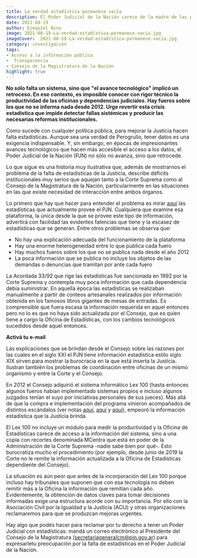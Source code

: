 ```yaml
---
title: La verdad estadística permanece vacía
description: El Poder Judicial de la Nación carece de la madre de las políticas públicas, la generación de datos confiables que permitan tomar decisiones informadas
date: 2021-08-19
author: Ezequiel Nino 
image: 2021-08-19-La-verdad-estadística-permanece-vacía.jpg
imageCover:  2021-08-19-La-verdad-estadística-permanece-vacía.jpg
category: investigación
tags:
- Acceso a la información pública 
-  Transparencia
- Consejo de la Magistratura de la Nación
highlight: true
---
```





**No sólo falta un sistema, sino que &quot;el avance tecnológico&quot; implicó un retroceso. En ese contexto, es imposible conocer con rigor técnico la productividad de las oficinas y dependencias judiciales. Hay fueros sobre los que no se informa nada desde 2012. Urge revertir esta crisis estadística que impide detectar fallas sistémicas y producir las necesarias reformas institucionales.**

Como sucede con cualquier política pública, para mejorar la Justicia hacen falta estadísticas. Aunque sea una verdad de Perogrullo, tener datos es una exigencia indispensable. Y, sin embargo, en épocas de impresionantes avances tecnológicos que hacen más accesible el acceso a los datos, el Poder Judicial de la Nación (PJN) no sólo no avanza, sino que retrocede.

Lo que sigue es una historia muy ilustrativa que, además de mostrarnos el problema de la falta de estadísticas de la Justicia, describe déficits institucionales muy serios que aquejan tanto a la Corte Suprema como al Consejo de la Magistratura de la Nación, particularmente en las situaciones en las que existe necesidad de interacción entre ambos órganos.

Lo primero que hay que hacer para entender el problema es mirar [aquí](https://old.pjn.gov.ar/07_estadisticas/estadisticas/07_estadisticas/index.php/otrosTrabajos) las estadísticas que actualmente provee el PJN. Cualquiera que examine esa plataforma, la única desde la que se provee este tipo de información, advertirá con facilidad las evidentes falencias que tiene y la escasez de estadísticas que se generan. Entre otros problemas se observa que:

- No hay una explicación adecuada del funcionamiento de la plataforma
- Hay una enorme heterogeneidad entre lo que publica cada fuero
- Hay muchos fueros sobre los que no se publica nada desde el año 2012
- La poca información que se publica no incluye los objetos de las demandas o denuncias que tramitan por ante cada fuero

La Acordada 33/92 que rige las estadísticas fue sancionada en 1992 por la Corte Suprema y contempla muy poca información que cada dependencia debía suministrar. En aquella época las estadísticas se realizaban manualmente a partir de conteos artesanales realizados por información obtenida en los famosos libros gigantes de mesas de entradas. Es comprensible que fuera escasa la información requerida en aquel entonces pero no lo es que no haya sido actualizada por el Consejo, que es quien tiene a cargo la Oficina de Estadísticas, con los cambios tecnológicos sucedidos desde aquel entonces.

**Activá tu e-mail**

Las explicaciones que se brindan desde el Consejo sobre las razones por las cuales en el siglo XXI el PJN tiene información estadística estilo siglo XIX sirven para mostrar la burocracia en la que está inserta la Justicia. Ilustran también los problemas de coordinación entre oficinas de un mismo organismo y entre la Corte y el Consejo.

En 2012 el Consejo adquirió el sistema informático Lex 100 (hasta entonces algunos fueros habían implementado sistemas propios e incluso algunos juzgados tenían el suyo por iniciativas personales de sus jueces). Más allá de que la compra e implementación del programa vinieron acompañados de distintos escándalos (ver notas [aquí](https://www.elchubut.com.ar/nota/2017-1-15-un-escandalo-sacude-al-consejo-de-la-magistratura), [aquí](http://www.afte.com.ar/un-error-en-la-matrix-judicial-llamado-lex-100/) y [aquí](https://www.cronista.com/economiapolitica/La-Justicia-calcula-que-puede-procesar-solo-1320-expedientes-por-mes-de-pagos-a-jubilados-20170213-0051.html)), empeoró la información estadística que la Justicia brinda.

El Lex 100 no incluye un módulo para medir la productividad y la Oficina de Estadísticas carece de acceso a la información del sistema, sino a una copia con recortes denominada MCentra que está en poder de la Administración de la Corte Suprema -nadie sabe bien por qué-. Esto burocratiza mucho el procedimiento (por ejemplo, desde junio de 2019 la Corte no le remite la información actualizada a la Oficina de Estadísticas dependiente del Consejo).

La situación es aún peor que antes de la incorporación del Lex 100 porque incluso hay tribunales que suponen que con esa tecnología no deben remitir más a la Oficina la información que remitían cada año. Evidentemente, la obtención de datos claves para tomar decisiones informadas exige una estructura acorde con su importancia. Por ello con la Asociación Civil por la Igualdad y la Justicia (ACIJ) y otras organizaciones reclamaremos para que se produzcan mejoras urgentes.

Hay algo que podés hacer para reclamar por tu derecho a tener un Poder Judicial con estadísticas: mandá un correo electrónico al Presidente del Consejo de la Magistratura ([secretariageneralcm@pjn.gov.ar](mailto:secretariageneralcm@pjn.gov.ar)) para expresarletu preocupación por la falta de estadísticas en el Poder Judicial de la Nación.